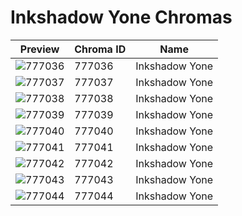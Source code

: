 # Inkshadow Yone Chromas



| Preview | Chroma ID | Name |
|---------|-----------|------|
| ![777036](https://raw.communitydragon.org/latest/plugins/rcp-be-lol-game-data/global/default/v1/champion-chroma-images/777/777036.png) | 777036 | Inkshadow Yone |
| ![777037](https://raw.communitydragon.org/latest/plugins/rcp-be-lol-game-data/global/default/v1/champion-chroma-images/777/777037.png) | 777037 | Inkshadow Yone |
| ![777038](https://raw.communitydragon.org/latest/plugins/rcp-be-lol-game-data/global/default/v1/champion-chroma-images/777/777038.png) | 777038 | Inkshadow Yone |
| ![777039](https://raw.communitydragon.org/latest/plugins/rcp-be-lol-game-data/global/default/v1/champion-chroma-images/777/777039.png) | 777039 | Inkshadow Yone |
| ![777040](https://raw.communitydragon.org/latest/plugins/rcp-be-lol-game-data/global/default/v1/champion-chroma-images/777/777040.png) | 777040 | Inkshadow Yone |
| ![777041](https://raw.communitydragon.org/latest/plugins/rcp-be-lol-game-data/global/default/v1/champion-chroma-images/777/777041.png) | 777041 | Inkshadow Yone |
| ![777042](https://raw.communitydragon.org/latest/plugins/rcp-be-lol-game-data/global/default/v1/champion-chroma-images/777/777042.png) | 777042 | Inkshadow Yone |
| ![777043](https://raw.communitydragon.org/latest/plugins/rcp-be-lol-game-data/global/default/v1/champion-chroma-images/777/777043.png) | 777043 | Inkshadow Yone |
| ![777044](https://raw.communitydragon.org/latest/plugins/rcp-be-lol-game-data/global/default/v1/champion-chroma-images/777/777044.png) | 777044 | Inkshadow Yone |